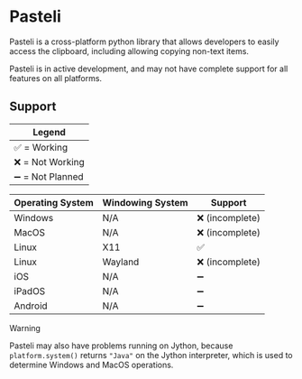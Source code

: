 # Pasteli

Pasteli is a cross-platform python library that allows developers to easily access the clipboard, including allowing copying non-text items.

Pasteli is in active development, and may not have complete support for all features on all platforms.

## Support

|Legend|
|------|
|✅ = Working|
|❌ = Not Working|
|➖ = Not Planned|

|Operating System|Windowing System|Support|
|----------------|----------------|---------|
|Windows         |N/A             |❌ (incomplete)|
|MacOS           |N/A             |❌ (incomplete)|
|Linux           |X11             |✅|
|Linux           |Wayland         |❌ (incomplete)|
|iOS             |N/A             |➖|
|iPadOS          |N/A             |➖|
|Android         |N/A             |➖|

> [!WARNING]
> Pasteli may also have problems running on Jython, because `platform.system()` returns `"Java"` on the Jython interpreter, which is used to determine Windows and MacOS operations.